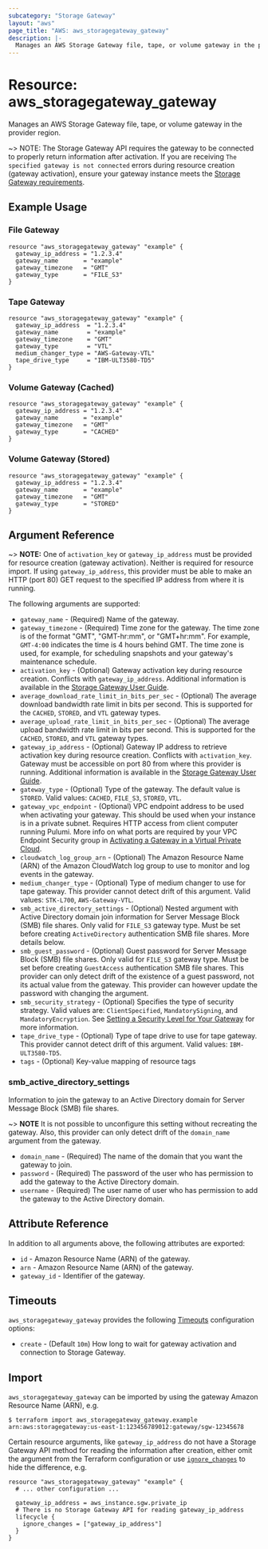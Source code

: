 ```yaml
---
subcategory: "Storage Gateway"
layout: "aws"
page_title: "AWS: aws_storagegateway_gateway"
description: |-
  Manages an AWS Storage Gateway file, tape, or volume gateway in the provider region
---
```


# Resource: aws_storagegateway_gateway

Manages an AWS Storage Gateway file, tape, or volume gateway in the provider region.

~> NOTE: The Storage Gateway API requires the gateway to be connected to properly return information after activation. If you are receiving `The specified gateway is not connected` errors during resource creation (gateway activation), ensure your gateway instance meets the [Storage Gateway requirements](https://docs.aws.amazon.com/storagegateway/latest/userguide/Requirements.html).

## Example Usage

### File Gateway

```hcl
resource "aws_storagegateway_gateway" "example" {
  gateway_ip_address = "1.2.3.4"
  gateway_name       = "example"
  gateway_timezone   = "GMT"
  gateway_type       = "FILE_S3"
}
```

### Tape Gateway

```hcl
resource "aws_storagegateway_gateway" "example" {
  gateway_ip_address  = "1.2.3.4"
  gateway_name        = "example"
  gateway_timezone    = "GMT"
  gateway_type        = "VTL"
  medium_changer_type = "AWS-Gateway-VTL"
  tape_drive_type     = "IBM-ULT3580-TD5"
}
```

### Volume Gateway (Cached)

```hcl
resource "aws_storagegateway_gateway" "example" {
  gateway_ip_address = "1.2.3.4"
  gateway_name       = "example"
  gateway_timezone   = "GMT"
  gateway_type       = "CACHED"
}
```

### Volume Gateway (Stored)

```hcl
resource "aws_storagegateway_gateway" "example" {
  gateway_ip_address = "1.2.3.4"
  gateway_name       = "example"
  gateway_timezone   = "GMT"
  gateway_type       = "STORED"
}
```

## Argument Reference

~> **NOTE:** One of `activation_key` or `gateway_ip_address` must be provided for resource creation (gateway activation). Neither is required for resource import. If using `gateway_ip_address`, this provider must be able to make an HTTP (port 80) GET request to the specified IP address from where it is running.

The following arguments are supported:

* `gateway_name` - (Required) Name of the gateway.
* `gateway_timezone` - (Required) Time zone for the gateway. The time zone is of the format "GMT", "GMT-hr:mm", or "GMT+hr:mm". For example, `GMT-4:00` indicates the time is 4 hours behind GMT. The time zone is used, for example, for scheduling snapshots and your gateway's maintenance schedule.
* `activation_key` - (Optional) Gateway activation key during resource creation. Conflicts with `gateway_ip_address`. Additional information is available in the [Storage Gateway User Guide](https://docs.aws.amazon.com/storagegateway/latest/userguide/get-activation-key.html).
* `average_download_rate_limit_in_bits_per_sec` - (Optional) The average download bandwidth rate limit in bits per second. This is supported for the `CACHED`, `STORED`, and `VTL` gateway types.
* `average_upload_rate_limit_in_bits_per_sec` - (Optional) The average upload bandwidth rate limit in bits per second. This is supported for the `CACHED`, `STORED`, and `VTL` gateway types.
* `gateway_ip_address` - (Optional) Gateway IP address to retrieve activation key during resource creation. Conflicts with `activation_key`. Gateway must be accessible on port 80 from where this provider is running. Additional information is available in the [Storage Gateway User Guide](https://docs.aws.amazon.com/storagegateway/latest/userguide/get-activation-key.html).
* `gateway_type` - (Optional) Type of the gateway. The default value is `STORED`. Valid values: `CACHED`, `FILE_S3`, `STORED`, `VTL`.
* `gateway_vpc_endpoint` - (Optional) VPC endpoint address to be used when activating your gateway. This should be used when your instance is in a private subnet. Requires HTTP access from client computer running Pulumi. More info on what ports are required by your VPC Endpoint Security group in [Activating a Gateway in a Virtual Private Cloud](https://docs.aws.amazon.com/storagegateway/latest/userguide/gateway-private-link.html).
* `cloudwatch_log_group_arn` - (Optional) The Amazon Resource Name (ARN) of the Amazon CloudWatch log group to use to monitor and log events in the gateway.
* `medium_changer_type` - (Optional) Type of medium changer to use for tape gateway. This provider cannot detect drift of this argument. Valid values: `STK-L700`, `AWS-Gateway-VTL`.
* `smb_active_directory_settings` - (Optional) Nested argument with Active Directory domain join information for Server Message Block (SMB) file shares. Only valid for `FILE_S3` gateway type. Must be set before creating `ActiveDirectory` authentication SMB file shares. More details below.
* `smb_guest_password` - (Optional) Guest password for Server Message Block (SMB) file shares. Only valid for `FILE_S3` gateway type. Must be set before creating `GuestAccess` authentication SMB file shares. This provider can only detect drift of the existence of a guest password, not its actual value from the gateway. This provider can however update the password with changing the argument.
* `smb_security_strategy` - (Optional) Specifies the type of security strategy. Valid values are: `ClientSpecified`, `MandatorySigning`, and `MandatoryEncryption`. See [Setting a Security Level for Your Gateway](https://docs.aws.amazon.com/storagegateway/latest/userguide/managing-gateway-file.html#security-strategy) for more information.
* `tape_drive_type` - (Optional) Type of tape drive to use for tape gateway. This provider cannot detect drift of this argument. Valid values: `IBM-ULT3580-TD5`.
* `tags` - (Optional) Key-value mapping of resource tags

### smb_active_directory_settings

Information to join the gateway to an Active Directory domain for Server Message Block (SMB) file shares.

~> **NOTE** It is not possible to unconfigure this setting without recreating the gateway. Also, this provider can only detect drift of the `domain_name` argument from the gateway.

* `domain_name` - (Required) The name of the domain that you want the gateway to join.
* `password` - (Required) The password of the user who has permission to add the gateway to the Active Directory domain.
* `username` - (Required) The user name of user who has permission to add the gateway to the Active Directory domain.

## Attribute Reference

In addition to all arguments above, the following attributes are exported:

* `id` - Amazon Resource Name (ARN) of the gateway.
* `arn` - Amazon Resource Name (ARN) of the gateway.
* `gateway_id` - Identifier of the gateway.

## Timeouts

`aws_storagegateway_gateway` provides the following [Timeouts](/docs/configuration/resources.html#timeouts) configuration options:

* `create` - (Default `10m`) How long to wait for gateway activation and connection to Storage Gateway.

## Import

`aws_storagegateway_gateway` can be imported by using the gateway Amazon Resource Name (ARN), e.g.

```
$ terraform import aws_storagegateway_gateway.example arn:aws:storagegateway:us-east-1:123456789012:gateway/sgw-12345678
```

Certain resource arguments, like `gateway_ip_address` do not have a Storage Gateway API method for reading the information after creation, either omit the argument from the Terraform configuration or use [`ignore_changes`](/docs/configuration/resources.html#ignore_changes) to hide the difference, e.g.


```hcl
resource "aws_storagegateway_gateway" "example" {
  # ... other configuration ...

  gateway_ip_address = aws_instance.sgw.private_ip
  # There is no Storage Gateway API for reading gateway_ip_address
  lifecycle {
    ignore_changes = ["gateway_ip_address"]
  }
}
```
